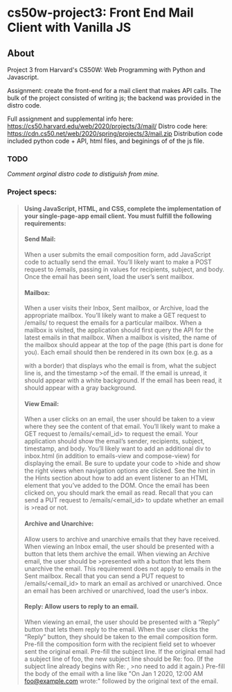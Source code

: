# cs50w-project3: Front End Mail Client with Vanilla JS

## About

Project 3 from Harvard's CS50W: Web Programming with Python and Javascript.

Assignment: create the front-end for a mail client that makes API calls.
The bulk of the project consisted of writing js; the backend was provided in the distro code.

Full assignment and supplemental info here: https://cs50.harvard.edu/web/2020/projects/3/mail/
Distro code here: https://cdn.cs50.net/web/2020/spring/projects/3/mail.zip 
Distribution code included python code + API, html files, and beginings of of the js file.

### TODO
*Comment orginal distro code to distiguish from mine.*

### Project specs:

> #### Using JavaScript, HTML, and CSS, complete the implementation of your single-page-app email client. You must fulfill the following requirements:
>
> #### Send Mail: 
>When a user submits the email composition form, add JavaScript code to actually send the email.
>You’ll likely want to make a POST request to /emails, passing in values for recipients, subject, and body.
>Once the email has been sent, load the user’s sent mailbox.
>
> #### Mailbox: 
>When a user visits their Inbox, Sent mailbox, or Archive, load the appropriate mailbox.
>You’ll likely want to make a GET request to /emails/<mailbox> to request the emails for a particular mailbox.
>When a mailbox is visited, the application should first query the API for the latest emails in that mailbox.
>When a mailbox is visited, the name of the mailbox should appear at the top of the page (this part is done for you).
>Each email should then be rendered in its own box (e.g. as a <div> with a border) that displays who the email is from, what the subject line is, and the timestamp >of the email. If the email is unread, it should appear with a white background. If the email has been read, it should appear with a gray background.
>
> #### View Email: 
>When a user clicks on an email, the user should be taken to a view where they see the content of that email.
>You’ll likely want to make a GET request to /emails/<email_id> to request the email.
>Your application should show the email’s sender, recipients, subject, timestamp, and body.
>You’ll likely want to add an additional div to inbox.html (in addition to emails-view and compose-view) for displaying the email. Be sure to update your code to >hide and show the right views when navigation options are clicked.
>See the hint in the Hints section about how to add an event listener to an HTML element that you’ve added to the DOM.
>Once the email has been clicked on, you should mark the email as read. Recall that you can send a PUT request to /emails/<email_id> to update whether an email is >read or not.
>
> #### Archive and Unarchive: 
>Allow users to archive and unarchive emails that they have received.
>When viewing an Inbox email, the user should be presented with a button that lets them archive the email. When viewing an Archive email, the user should be >presented with a button that lets them unarchive the email. This requirement does not apply to emails in the Sent mailbox.
>Recall that you can send a PUT request to /emails/<email_id> to mark an email as archived or unarchived.
>Once an email has been archived or unarchived, load the user’s inbox.
>
> #### Reply: Allow users to reply to an email.
>When viewing an email, the user should be presented with a “Reply” button that lets them reply to the email.
>When the user clicks the “Reply” button, they should be taken to the email composition form.
>Pre-fill the composition form with the recipient field set to whoever sent the original email.
>Pre-fill the subject line. If the original email had a subject line of foo, the new subject line should be Re: foo. (If the subject line already begins with Re: , >no need to add it again.)
>Pre-fill the body of the email with a line like "On Jan 1 2020, 12:00 AM foo@example.com wrote:" followed by the original text of the email.
